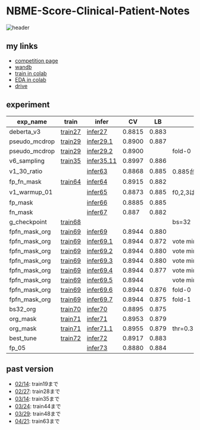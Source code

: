 # NBME-Score-Clinical-Patient-Notes

![header](https://user-images.githubusercontent.com/5457315/152741419-73b74026-5d9b-42e9-b4b2-1532ec1a9281.png)

## my links
- [competition page](https://www.kaggle.com/c/nbme-score-clinical-patient-notes/overview)
- [wandb](https://wandb.ai/trtd56/NBME?workspace=user-trtd56)
- [train in colab](https://colab.research.google.com/drive/19k8p-73U-u37NRvShyLyKTfaL-FNOxYf#scrollTo=biROVf6yriWY)
- [EDA in colab](https://colab.research.google.com/drive/1lYF89HHfHbhWGXG2Q_lKuTPCpgnj8o_9?usp=sharing)
- [drive](https://drive.google.com/drive/u/0/folders/1ty_XHbeev3OY1CxSJ4LmSlm00JzvNF_a)

## experiment

|exp_name|train|infer|CV|LB|memo|
|--|--|--|--|--|--|
|deberta_v3|[train27]|[infer27]|0.8815|0.883||
|pseudo_mcdrop|[train29]|[infer29.1]|0.8900|0.887||
|pseudo_mcdrop|[train29]|[infer29.2]|0.8900||fold-0|
|v6_sampling|[train35]|[infer35.11]|0.8997|0.886||
|v1_30_ratio||[infer63]|0.8868|0.885|0.885台ではMAX|
|fp_fn_mask|[train64]|[infer64]|0.8915|0.882||
|v1_warmup_01||[infer65]|0.8873|0.885|f0,2,3はv1_30_ratio|
|fp_mask||[infer66]|0.8885|0.885||
|fn_mask||[infer67]|0.887|0.882||
|g_checkpoint|[train68]||||bs=32|
|fpfn_mask_org|[train69]|[infer69]|0.8944|0.880||
|fpfn_mask_org|[train69]|[infer69.1]|0.8944|0.872|vote min 1|
|fpfn_mask_org|[train69]|[infer69.2]|0.8944|0.880|vote min 2|
|fpfn_mask_org|[train69]|[infer69.3]|0.8944|0.880|vote min 3|
|fpfn_mask_org|[train69]|[infer69.4]|0.8944|0.877|vote min 4|
|fpfn_mask_org|[train69]|[infer69.5]|0.8944||vote min 5|
|fpfn_mask_org|[train69]|[infer69.6]|0.8944|0.876|fold-0|
|fpfn_mask_org|[train69]|[infer69.7]|0.8944|0.875|fold-1|
|bs32_org|[train70]|[infer70]|0.8895|0.875||
|org_mask|[train71]|[infer71]|0.8953|0.879||
|org_mask|[train71]|[infer71.1]|0.8955|0.879|thr=0.3117460497755147|
|best_tune|[train72]|[infer72]|0.8917|0.883||
|fp_05||[infer73]|0.8880|0.884||

[train27]:https://github.com/trtd56/NBME-Score-Clinical-Patient-Notes/blob/9d06cacd1faaf58d9a8190b51018f0acf5e64774/src/nbme_train_by_pytorch.py
[infer27]:https://www.kaggle.com/code/takamichitoda/nbme-infer-by-pytorch?scriptVersionId=91502169
[train29]:https://github.com/trtd56/NBME-Score-Clinical-Patient-Notes/blob/e5ecba1da4c146c100cec6b0c7f69ff27ef1cee4/src/nbme_train_by_pytorch.py
[infer29.1]:https://www.kaggle.com/code/takamichitoda/nbme-infer-by-pytorch/data?scriptVersionId=90405444
[infer29.2]:https://www.kaggle.com/code/takamichitoda/nbme-infer-by-pytorch?scriptVersionId=94391883
[train35]:https://github.com/trtd56/NBME-Score-Clinical-Patient-Notes/blob/db94a53a6337f0ba5df97235b2097065959db48a/src/nbme_train_by_pytorch.py
[infer35.11]:https://www.kaggle.com/code/takamichitoda/nbme-infer-by-pytorch?scriptVersionId=90397794
[infer63]:https://www.kaggle.com/code/takamichitoda/nbme-infer-by-pytorch?scriptVersionId=93580935`
[train64]:https://github.com/trtd56/NBME-Score-Clinical-Patient-Notes/tree/506a3bae787f21146407746a5060876f29562dd0
[infer64]:https://www.kaggle.com/code/takamichitoda/nbme-infer-by-pytorch?scriptVersionId=93678090
[infer65]:https://www.kaggle.com/code/takamichitoda/nbme-infer-by-pytorch?scriptVersionId=93835976
[infer66]:https://www.kaggle.com/code/takamichitoda/nbme-infer-by-pytorch?scriptVersionId=93918045
[infer67]:https://www.kaggle.com/code/takamichitoda/nbme-infer-by-pytorch?scriptVersionId=94098938
[train68]:https://github.com/trtd56/NBME-Score-Clinical-Patient-Notes/tree/29fde2e3cd3e8ae52b561c37bd57a1813031b1e7
[train69]:https://github.com/trtd56/NBME-Score-Clinical-Patient-Notes/tree/bece9ec86119518685970bc6100d218d9116ddfd
[infer69]:https://www.kaggle.com/code/takamichitoda/nbme-infer-by-pytorch?scriptVersionId=94280402
[infer69.1]:https://www.kaggle.com/code/takamichitoda/nbme-infer-by-pytorch?scriptVersionId=94281250
[infer69.2]:https://www.kaggle.com/code/takamichitoda/nbme-infer-by-pytorch?scriptVersionId=94281296
[infer69.3]:https://www.kaggle.com/code/takamichitoda/nbme-infer-by-pytorch?scriptVersionId=94281510
[infer69.4]:https://www.kaggle.com/code/takamichitoda/nbme-infer-by-pytorch?scriptVersionId=94281771
[infer69.5]:https://www.kaggle.com/code/takamichitoda/nbme-infer-by-pytorch?scriptVersionId=94281829
[infer69.6]:https://www.kaggle.com/code/takamichitoda/nbme-infer-by-pytorch?scriptVersionId=94368929
[infer69.7]:https://www.kaggle.com/code/takamichitoda/nbme-infer-by-pytorch?scriptVersionId=94369192
[train70]:https://github.com/trtd56/NBME-Score-Clinical-Patient-Notes/tree/ec5261326853320a7e2485ca133954b2fa00d28d
[infer70]:https://www.kaggle.com/code/takamichitoda/nbme-infer-by-pytorch?scriptVersionId=94444354
[train71]:https://github.com/trtd56/NBME-Score-Clinical-Patient-Notes/tree/a0b2cbc5015acbd98a521955f39add6b0cdd72d8
[infer71]:https://www.kaggle.com/code/takamichitoda/nbme-infer-by-pytorch?scriptVersionId=94449446
[infer71.1]:https://www.kaggle.com/code/takamichitoda/nbme-infer-by-pytorch?scriptVersionId=94449491
[train72]:https://github.com/trtd56/NBME-Score-Clinical-Patient-Notes/tree/1dfdc84ce2a535a8a854ba984390c6e5e604cb56
[infer72]:https://www.kaggle.com/code/takamichitoda/nbme-infer-by-pytorch?scriptVersionId=94537514
[infer73]:https://www.kaggle.com/code/takamichitoda/nbme-infer-by-pytorch?scriptVersionId=94658717

## past version
- [02/14](https://github.com/trtd56/NBME-Score-Clinical-Patient-Notes/blob/cc0ec36cf5afa1e8278340ac774806f4b3d43591/docs/experiment.md): train19まで
- [02/27](https://github.com/trtd56/NBME-Score-Clinical-Patient-Notes/blob/6e420a8282d95a2217b18d9c562dc9ee26e22e96/docs/experiment.md): train28まで
- [03/14](https://github.com/trtd56/NBME-Score-Clinical-Patient-Notes/blob/f3921bd422de3529fd3f3f2eff463072e9c0f503/docs/experiment.md): train35まで
- [03/24](https://github.com/trtd56/NBME-Score-Clinical-Patient-Notes/blob/33928885fa240ae2d3f18ed7eaf1bb337581b52f/docs/experiment.md): train44まで
- [03/29](https://github.com/trtd56/NBME-Score-Clinical-Patient-Notes/blob/3160e171c2182ad4f2a020e34ba6d4bf637052f0/docs/experiment.md): train48まで
- [04/21](https://github.com/trtd56/NBME-Score-Clinical-Patient-Notes/tree/c21ae7e4d28e7f21da672139c054494c34cd57a4): train63まで
